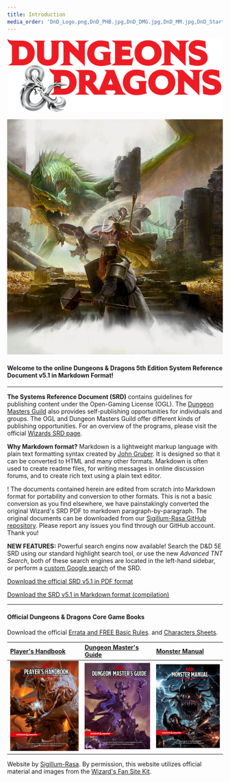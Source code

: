 ```yaml
---
title: Introduction
media_order: 'DnD_Logo.png,DnD_PHB.jpg,DnD_DMG.jpg,DnD_MM.jpg,DnD_Starter_Art.jpg'
---
```


![D&D Logo](DnD_Logo.png)

![Starter Image](DnD_Starter_Art.jpg)

#### Welcome to the online Dungeons & Dragons 5th Edition System Reference Document v5.1 in Markdown Format!

---

**The Systems Reference Document (SRD)** contains guidelines for publishing content under the Open-Gaming License (OGL). The [Dungeon Masters Guild](http://dungeonmastersguild.com/) also provides self-publishing opportunities for individuals and groups. The OGL and Dungeon Masters Guild offer different kinds of publishing opportunities. For an overview of the programs, please visit the official [Wizards SRD page](http://dnd.wizards.com/articles/features/systems-reference-document-srd).

**Why Markdown format?** Markdown is a lightweight markup language with plain text formatting syntax created by [John Gruber](https://daringfireball.net). It is designed so that it can be converted to HTML and many other formats. Markdown is often used to create readme files, for writing messages in online discussion forums, and to create rich text using a plain text editor.

! The documents contained herein are edited from scratch into Markdown format for portability and conversion to other formats. This is not a basic conversion as you find elsewhere, we have painstakingly converted the original Wizard's SRD PDF to markdown paragraph-by-paragraph. The original documents can be downloaded from our [Sigillum-Rasa GitHub repository](https://github.com/sigillumrasa/OGL-SRD5). Please report any issues you find through our GitHub account. Thank you!

**NEW FEATURES:** Powerful search engins now available! Search the D&D 5E SRD using our standard highlight search tool, or use the new _Advanced TNT Search_, both of these search engines are located in the left-hand sidebar, or perform a [custom Google search](https://cse.google.com/cse?cx=001286843246981938841:_5jzoxwanvq) of the SRD.

[Download the official SRD v5.1 in PDF format](http://media.wizards.com/2016/downloads/DND/SRD-OGL_V5.1.pdf)

[Download the SRD v5.1 in Markdown format (compilation)](https://github.com/sigillumrasa/OGL-SRD5/blob/master/D%26D%205E%20SRD%20v5.1%20Compilation.md)

---

#### Official Dungeons & Dragons Core Game Books

Download the official [Errata and FREE Basic Rules](http://dnd.wizards.com/articles/features/basicrules). and [Characters Sheets](http://dnd.wizards.com/articles/features/character_sheets).

| [Player's Handbook](https://www.amazon.com/Players-Handbook-Dungeons-Dragons-Wizards/dp/0786965606/ref=asap_bc?ie=UTF8) | [Dungeon Master's Guide](https://www.amazon.com/Dungeon-Masters-Guide-Core-Rulebook/dp/0786965622/ref=asap_bc?ie=UTF8) | [Monster Manual](https://www.amazon.com/Monster-Manual-Core-Rulebook-Wizards/dp/0786965614/ref=asap_bc?ie=UTF8) |
|:----------------------------------------------------------------------------------------------------------------------- |:---------------------------------------------------------------------------------------------------------------------- |:--------------------------------------------------------------------------------------------------------------- |
| ![PHB](DnD_PHB.jpg)                                                                                                     | ![DMG](DnD_DMG.jpg)                                                                                                    | ![MM](DnD_MM.jpg)                                                                                               |

Website by [Sigillum-Rasa](http://sigillum-rasa.enterprises). By permission, this website utilizes official material and images from the [Wizard's Fan Site Kit](http://dnd.wizards.com/articles/features/fan-site-kit).
